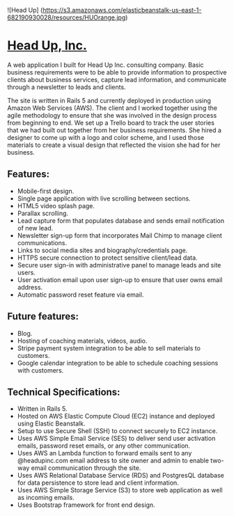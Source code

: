 ![Head Up] (https://s3.amazonaws.com/elasticbeanstalk-us-east-1-682190930028/resources/HUOrange.jpg)
# [Head Up, Inc.](https://headupinc.com/) 

A web application I built for Head Up Inc. consulting company. Basic business requirements were to be able to provide information to prospective clients about business services, capture lead information, and communicate through a newsletter to leads and clients.

The site is written in Rails 5 and currently deployed in production using Amazon Web Services (AWS). The client and I worked together using the agile methodology to ensure that she was involved in the design process from beginning to end. We set up a Trello board to track the user stories that we had built out together from her business requirements. She hired a designer to come up with a logo and color scheme, and I used those materials to create a visual design that reflected the vision she had for her business.

## Features:

* Mobile-first design.
* Single page application with live scrolling between sections.
* HTML5 video splash page.
* Parallax scrolling.
* Lead capture form that populates database and sends email notification of new lead.
* Newsletter sign-up form that incorporates Mail Chimp to manage client communications.
* Links to social media sites and biography/credentials page.
* HTTPS secure connection to protect sensitive client/lead data.
* Secure user sign-in with administrative panel to manage leads and site users.
* User activation email upon user sign-up to ensure that user owns email address.
* Automatic password reset feature via email.

## Future features:

* Blog.
* Hosting of coaching materials, videos, audio.
* Stripe payment system integration to be able to sell materials to customers.
* Google calendar integration to be able to schedule coaching sessions with customers.


## Technical Specifications:

* Written in Rails 5.
* Hosted on AWS Elastic Compute Cloud (EC2) instance and deployed using Elastic Beanstalk.
* Setup to use Secure Shell (SSH) to connect securely to EC2 instance.
* Uses AWS Simple Email Service (SES) to deliver send user activation emails, password reset emails, or any other communication.
* Uses AWS an Lambda function to forward emails sent to any @headupinc.com email address to site owner and admin to enable two-way email communication through the site.
* Uses AWS Relational Database Service (RDS) and PostgresQL database for data persistence to store lead and client information.
* Uses AWS Simple Storage Service (S3) to store web application as well as incoming emails.
* Uses Bootstrap framework for front end design.



